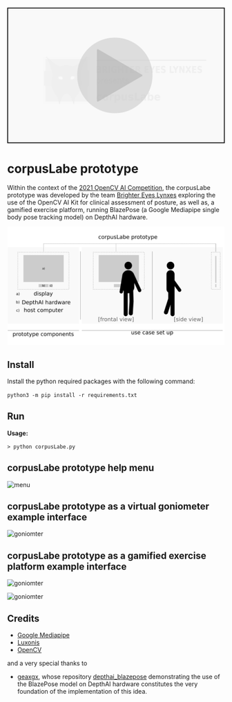 [![demo Video](img/play.png)](https://vimeo.com/584522428 "corpusLabe demo video - Click to Watch!")

# corpusLabe prototype

Within the context of the [2021 OpenCV AI Competition](https://opencv.org/opencv-ai-competition-2021/), the corpusLabe prototype was developed by the team [Brighter Eyes Lynxes](https://brightereyeslynxes.github.io/) exploring the use of the OpenCV AI Kit for clinical assessment of posture, as well as, a gamified exercise platform, running BlazePose (a Google Mediapipe single body pose tracking model) on DepthAI hardware.

![overview](img/overView.png)

## Install

Install the python required packages with the following command:

```python3 -m pip install -r requirements.txt```

## Run

**Usage:**

```
> python corpusLabe.py 
```

## corpusLabe prototype help menu

![menu](img/menu.png)

## corpusLabe prototype as a virtual goniometer example interface

![goniomter](img/goniometer0.png)

## corpusLabe prototype as a gamified exercise platform example interface

![goniomter](img/game1.png)

![goniomter](img/game2.png)

## Credits
* [Google Mediapipe](https://github.com/google/mediapipe)
* [Luxonis](https://github.com/luxonis/depthai-python)
* [OpenCV](https://opencv.org/)

and a very special thanks to

* [geaxgx](https://github.com/geaxgx), whose repository [depthai_blazepose](https://github.com/geaxgx/depthai_blazepose) demonstrating the use of the BlazePose model on DepthAI hardware constitutes the very foundation of the implementation of this idea.
